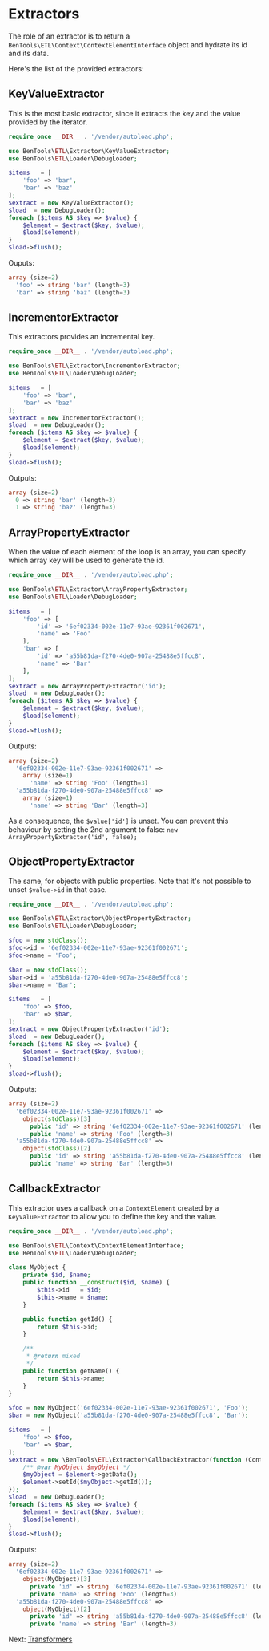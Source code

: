 Extractors
==========

The role of an extractor is to return a `BenTools\ETL\Context\ContextElementInterface` object and hydrate its id and its data.

Here's the list of the provided extractors:

KeyValueExtractor
-----------------
This is the most basic extractor, since it extracts the key and the value provided by the iterator.

```php
require_once __DIR__ . '/vendor/autoload.php';

use BenTools\ETL\Extractor\KeyValueExtractor;
use BenTools\ETL\Loader\DebugLoader;

$items   = [
    'foo' => 'bar',
    'bar' => 'baz'
];
$extract = new KeyValueExtractor();
$load  = new DebugLoader();
foreach ($items AS $key => $value) {
    $element = $extract($key, $value);
    $load($element);
}
$load->flush();
```

Ouputs:
```php
array (size=2)
  'foo' => string 'bar' (length=3)
  'bar' => string 'baz' (length=3)
```

IncrementorExtractor
--------------------

This extractors provides an incremental key.

```php
require_once __DIR__ . '/vendor/autoload.php';

use BenTools\ETL\Extractor\IncrementorExtractor;
use BenTools\ETL\Loader\DebugLoader;

$items   = [
    'foo' => 'bar',
    'bar' => 'baz'
];
$extract = new IncrementorExtractor();
$load  = new DebugLoader();
foreach ($items AS $key => $value) {
    $element = $extract($key, $value);
    $load($element);
}
$load->flush();
```

Outputs:
```php
array (size=2)
  0 => string 'bar' (length=3)
  1 => string 'baz' (length=3)
```

ArrayPropertyExtractor
----------------------
When the value of each element of the loop is an array, you can specify which array key will be used to generate the id.

```php
require_once __DIR__ . '/vendor/autoload.php';

use BenTools\ETL\Extractor\ArrayPropertyExtractor;
use BenTools\ETL\Loader\DebugLoader;

$items   = [
    'foo' => [
        'id' => '6ef02334-002e-11e7-93ae-92361f002671',
        'name' => 'Foo'
    ],
    'bar' => [
        'id' => 'a55b81da-f270-4de0-907a-25488e5ffcc8',
        'name' => 'Bar'
    ],
];
$extract = new ArrayPropertyExtractor('id');
$load  = new DebugLoader();
foreach ($items AS $key => $value) {
    $element = $extract($key, $value);
    $load($element);
}
$load->flush();
```

Outputs:
```php
array (size=2)
  '6ef02334-002e-11e7-93ae-92361f002671' => 
    array (size=1)
      'name' => string 'Foo' (length=3)
  'a55b81da-f270-4de0-907a-25488e5ffcc8' => 
    array (size=1)
      'name' => string 'Bar' (length=3)
```

As a consequence, the `$value['id']` is unset. You can prevent this behaviour by setting the 2nd argument to false: `new ArrayPropertyExtractor('id', false);`
 

ObjectPropertyExtractor
-----------------------
The same, for objects with public properties. Note that it's not possible to unset `$value->id` in that case.
```php
require_once __DIR__ . '/vendor/autoload.php';

use BenTools\ETL\Extractor\ObjectPropertyExtractor;
use BenTools\ETL\Loader\DebugLoader;

$foo = new stdClass();
$foo->id = '6ef02334-002e-11e7-93ae-92361f002671';
$foo->name = 'Foo';

$bar = new stdClass();
$bar->id = 'a55b81da-f270-4de0-907a-25488e5ffcc8';
$bar->name = 'Bar';

$items   = [
    'foo' => $foo,
    'bar' => $bar,
];
$extract = new ObjectPropertyExtractor('id');
$load  = new DebugLoader();
foreach ($items AS $key => $value) {
    $element = $extract($key, $value);
    $load($element);
}
$load->flush();
```

Outputs:
```php
array (size=2)
  '6ef02334-002e-11e7-93ae-92361f002671' => 
    object(stdClass)[3]
      public 'id' => string '6ef02334-002e-11e7-93ae-92361f002671' (length=36)
      public 'name' => string 'Foo' (length=3)
  'a55b81da-f270-4de0-907a-25488e5ffcc8' => 
    object(stdClass)[2]
      public 'id' => string 'a55b81da-f270-4de0-907a-25488e5ffcc8' (length=36)
      public 'name' => string 'Bar' (length=3)
```

CallbackExtractor
-----------------
This extractor uses a callback on a `ContextElement` created by a `KeyValueExtractor` to allow you to define the key and the value.
```php
require_once __DIR__ . '/vendor/autoload.php';

use BenTools\ETL\Context\ContextElementInterface;
use BenTools\ETL\Loader\DebugLoader;

class MyObject {
    private $id, $name;
    public function __construct($id, $name) {
        $this->id   = $id;
        $this->name = $name;
    }

    public function getId() {
        return $this->id;
    }

    /**
     * @return mixed
     */
    public function getName() {
        return $this->name;
    }
}

$foo = new MyObject('6ef02334-002e-11e7-93ae-92361f002671', 'Foo');
$bar = new MyObject('a55b81da-f270-4de0-907a-25488e5ffcc8', 'Bar');

$items   = [
    'foo' => $foo,
    'bar' => $bar,
];
$extract = new \BenTools\ETL\Extractor\CallbackExtractor(function (ContextElementInterface $element) {
    /** @var MyObject $myObject */
    $myObject = $element->getData();
    $element->setId($myObject->getId());
});
$load  = new DebugLoader();
foreach ($items AS $key => $value) {
    $element = $extract($key, $value);
    $load($element);
}
$load->flush();
```

Outputs:
```php
array (size=2)
  '6ef02334-002e-11e7-93ae-92361f002671' => 
    object(MyObject)[3]
      private 'id' => string '6ef02334-002e-11e7-93ae-92361f002671' (length=36)
      private 'name' => string 'Foo' (length=3)
  'a55b81da-f270-4de0-907a-25488e5ffcc8' => 
    object(MyObject)[2]
      private 'id' => string 'a55b81da-f270-4de0-907a-25488e5ffcc8' (length=36)
      private 'name' => string 'Bar' (length=3)
```

Next: [Transformers](Transformers.md)